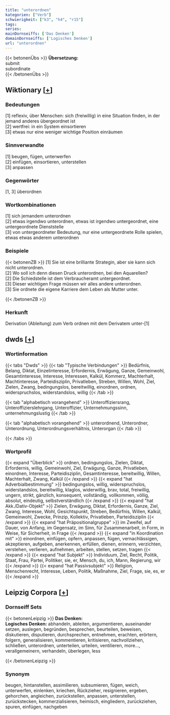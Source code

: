 ```yaml
---
title: "unterordnen"
kategorien: ["Verb"]
schwierigkeit: ["k3", "h4", "r15"]
tags:
series:
mainDornseiffs: ['Das Denken']
domainDornseiffs: ['Logisches Denken']
url: "unterordnen"
---
```


{{< betonenÜbs >}}
**Übersetzung:**  
submit  
subordinate  
{{< /betonenÜbs >}}

## Wiktionary [[+](https://de.wiktionary.org/wiki/unterordnen)]

### Bedeutungen
[1] reflexiv, über Menschen: sich (freiwillig) in eine Situation finden, in der jemand anderes übergeordnet ist  
[2] wertfrei: in ein System einsortieren  
[3] etwas nur eine weniger wichtige Position einräumen  

### Sinnverwandte
[1] beugen, fügen, unterwerfen  
[2] einfügen, einsortieren, unterstellen  
[3] anpassen  

### Gegenwörter
[1, 3] überordnen  

### Wortkombinationen
[1] sich jemandem unterordnen  
[2] etwas irgendwo unterordnen, etwas ist irgendwo untergeordnet, eine untergeordnete Dienststelle  
[3] von untergeordneter Bedeutung, nur eine untergeordnete Rolle spielen, etwas etwas anderem unterordnen  

### Beispiele
{{< betonenZB >}}
[1] Sie ist eine brilliante Strategin, aber sie kann sich nicht unterordnen.  
[2] Wo soll ich denn diesen Druck unterordnen, bei den Aquarellen?  
[2] Die Schiedstelle ist dem Verbraucheramt untergeordnet.  
[3] Dieser wichtigen Frage müssen wir alles andere unterordnen.  
[3] Sie ordnete die eigene Karriere dem Leben als Mutter unter.  

{{< /betonenZB >}}
### Herkunft
Derivation (Ableitung) zum Verb ordnen mit dem Derivatem unter-[1]  



## dwds [[+](https://www.dwds.de/wb/unterordnen)]

### Wortinformation
{{< tabs "Dwds" >}}
{{< tab "Typische Verbindungen" >}}
Bedürfnis, Belang, Diktat, Einzelinteresse, Erfordernis, Erwägung, Ganze, Gemeinwohl, Gesamtinteresse, Interesse, Interessen, Kalkül, Kommerz, Machterhalt, Machtinteresse, Parteidisziplin, Privatleben, Streben, Willen, Wohl, Ziel, Zielen, Zwang, bedingungslos, bereitwillig, einordnen, ordnen, widerspruchslos, widerstandslos, willig
{{< /tab >}}

{{< tab "alphabetisch vorangehend" >}}
Unteroffiziersrang, Unteroffizierslehrgang, Unteroffizier, Unternehmungssinn, unternehmungslustig
{{< /tab >}}

{{< tab "alphabetisch vorangehend" >}}
unterordnend, Unterordner, Unterordnung, Unterordnungsverhältnis, Unterorgan
{{< /tab >}}

{{< /tabs >}}

### Wortprofil
{{< expand "Überblick" >}} ordnen, bedingungslos, Zielen, Diktat, Erfordernis, willig, Gemeinwohl, Ziel, Erwägung, Ganze, Privatleben, einordnen, Interesse, Parteidisziplin, Gesamtinteresse, bereitwillig, Willen, Machterhalt, Zwang, Kalkül {{< /expand >}}
{{< expand "hat Adverbialbestimmung" >}} bedingungslos, willig, widerspruchslos, widerstandslos, bereitwillig, klaglos, widerwillig, brav, total, freiwillig, ungern, strikt, gänzlich, konsequent, vollständig, vollkommen, völlig, absolut, eindeutig, selbstverständlich {{< /expand >}}
{{< expand "hat Akk./Dativ-Objekt" >}} Zielen, Erwägung, Diktat, Erfordernis, Ganze, Ziel, Zwang, Interesse, Wohl, Gesichtspunkt, Streben, Bedürfnis, Willen, Kalkül, Gemeinwohl, Zwecke, Prinzip, Kollektiv, Privatleben, Parteidisziplin {{< /expand >}}
{{< expand "hat Präpositionalgruppe" >}} im Zweifel, auf Dauer, von Anfang, im Gegensatz, im Sinn, für Zusammenarbeit, in Form, in Weise, für Sicherheit, in Frage {{< /expand >}}
{{< expand "in Koordination mit" >}} einordnen, einfügen, opfern, anpassen, fügen, vernachlässigen, akzeptieren, aufgeben, anerkennen, erfüllen, dienen, erinnern, verzichten, verstehen, verlieren, aufnehmen, arbeiten, stellen, setzen, tragen {{< /expand >}}
{{< expand "hat Subjekt" >}} Individuum, Ziel, Recht, Politik, Staat, Frau, Partei, Politiker, sie, er, Mensch, du, ich, Mann, Regierung, wir {{< /expand >}}
{{< expand "hat Passivsubjekt" >}} Religion, Menschenrecht, Interesse, Leben, Politik, Maßnahme, Ziel, Frage, sie, es, er {{< /expand >}}

## Leipzig Corpora [[+](https://corpora.uni-leipzig.de/en/res?word=unterordnen&corpusId=deu_newscrawl-public_2018)]

### Dornseiff Sets
{{< betonenLeipzig >}}
**Das Denken:**  
**Logisches Denken:** abhandeln, ableiten, argumentieren, auseinander setzen, auslegen, begründen, besprechen, beurteilen, beweisen, diskutieren, disputieren, durchsprechen, entnehmen, erachten, erörtern, folgern, generalisieren, kommentieren, kritisieren, nachvollziehen, schließen, unterordnen, unterteilen, urteilen, ventilieren, more..., verallgemeinern, verhandeln, überlegen, less  

{{< /betonenLeipzig >}}

### Synonym
beugen, hintanstellen, assimilieren, subsumieren, fügen, weich, unterwerfen, einlenken, kriechen, Rückzieher, resignieren, ergeben, gehorchen, angleichen, zurückstellen, anpassen, unterstellen, zurückstecken, kommerzialisieren, heimisch, eingliedern, zurückziehen, spuren, einfügen, nachgeben

